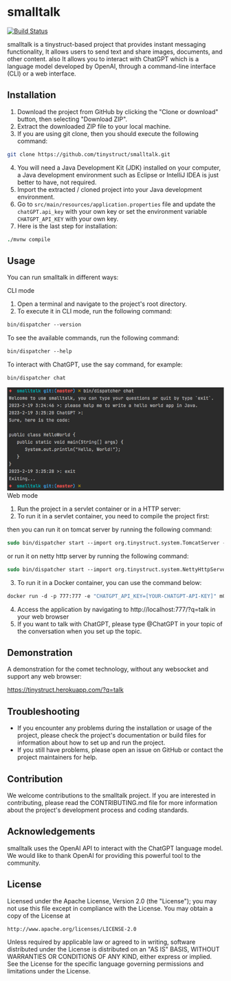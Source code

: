 
smalltalk
==
[![Build Status](https://travis-ci.org/tinystruct/smalltalk.svg?branch=master)](https://travis-ci.org/m0ver/tinystruct2.0)

smalltalk is a tinystruct-based project that provides instant messaging functionality, It allows users to send text and share images, documents, and other content. also It allows you to interact with ChatGPT which is a language model developed by OpenAI, through a command-line interface (CLI) or a web interface.

Installation
---
1. Download the project from GitHub by clicking the "Clone or download" button, then selecting "Download ZIP".
2. Extract the downloaded ZIP file to your local machine.
3. If you are using git clone, then you should execute the following command:
```bash
git clone https://github.com/tinystruct/smalltalk.git 
```  
4. You will need a Java Development Kit (JDK) installed on your computer, a Java development environment such as Eclipse or IntelliJ IDEA is just better to have, not required.
5. Import the extracted / cloned project into your Java development environment.
6. Go to `src/main/resources/application.properties` file and update the `chatGPT.api_key` with your own key or set the environment variable `CHATGPT_API_KEY` with your own key.
7. Here is the last step for installation:
```tcsh
./mvnw compile
```

Usage
---
You can run smalltalk in different ways:

CLI mode
1. Open a terminal and navigate to the project's root directory.
2. To execute it in CLI mode, run the following command:
```tcsh
bin/dispatcher --version
```
To see the available commands, run the following command:
```tcsh
bin/dispatcher --help
```
To interact with ChatGPT, use the say command, for example:
```tcsh
bin/dispatcher chat
```
<img src="https://raw.githubusercontent.com/tinystruct/smalltalk/master/screenshot.png" />
Web mode

1. Run the project in a servlet container or in a HTTP server:
2. To run it in a servlet container, you need to compile the project first:

then you can run it on tomcat server by running the following command:

```tcsh
sudo bin/dispatcher start --import org.tinystruct.system.TomcatServer --server-port 777
```
or run it on netty http server by running the following command:

```tcsh
sudo bin/dispatcher start --import org.tinystruct.system.NettyHttpServer --server-port 777
```
3. To run it in a Docker container, you can use the command below:

```tcsh
docker run -d -p 777:777 -e "CHATGPT_API_KEY=[YOUR-CHATGPT-API-KEY]" m0ver/smalltalk
```
4. Access the application by navigating to http://localhost:777/?q=talk in your web browser
5. If you want to talk with ChatGPT, please type @ChatGPT in your topic of the conversation when you set up the topic.

Demonstration
---
A demonstration for the comet technology, without any websocket and support any web browser:

https://tinystruct.herokuapp.com/?q=talk

Troubleshooting
---
* If you encounter any problems during the installation or usage of the project, please check the project's documentation or build files for information about how to set up and run the project.
* If you still have problems, please open an issue on GitHub or contact the project maintainers for help.

Contribution
---
We welcome contributions to the smalltalk project. If you are interested in contributing, please read the CONTRIBUTING.md file for more information about the project's development process and coding standards.

Acknowledgements
---
smalltalk uses the OpenAI API to interact with the ChatGPT language model. We would like to thank OpenAI for providing this powerful tool to the community.

License
---

Licensed under the Apache License, Version 2.0 (the "License");
you may not use this file except in compliance with the License.
You may obtain a copy of the License at

    http://www.apache.org/licenses/LICENSE-2.0

Unless required by applicable law or agreed to in writing, software
distributed under the License is distributed on an "AS IS" BASIS,
WITHOUT WARRANTIES OR CONDITIONS OF ANY KIND, either express or implied.
See the License for the specific language governing permissions and
limitations under the License.

